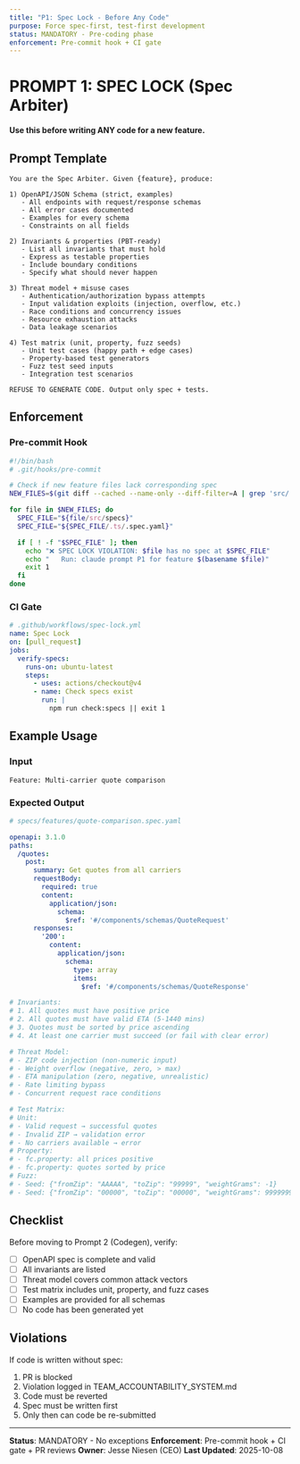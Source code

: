 ```yaml
---
title: "P1: Spec Lock - Before Any Code"
purpose: Force spec-first, test-first development
status: MANDATORY - Pre-coding phase
enforcement: Pre-commit hook + CI gate
---
```


# PROMPT 1: SPEC LOCK (Spec Arbiter)

**Use this before writing ANY code for a new feature.**

## Prompt Template

```
You are the Spec Arbiter. Given {feature}, produce:

1) OpenAPI/JSON Schema (strict, examples)
   - All endpoints with request/response schemas
   - All error cases documented
   - Examples for every schema
   - Constraints on all fields

2) Invariants & properties (PBT-ready)
   - List all invariants that must hold
   - Express as testable properties
   - Include boundary conditions
   - Specify what should never happen

3) Threat model + misuse cases
   - Authentication/authorization bypass attempts
   - Input validation exploits (injection, overflow, etc.)
   - Race conditions and concurrency issues
   - Resource exhaustion attacks
   - Data leakage scenarios

4) Test matrix (unit, property, fuzz seeds)
   - Unit test cases (happy path + edge cases)
   - Property-based test generators
   - Fuzz test seed inputs
   - Integration test scenarios

REFUSE TO GENERATE CODE. Output only spec + tests.
```

## Enforcement

### Pre-commit Hook

```bash
#!/bin/bash
# .git/hooks/pre-commit

# Check if new feature files lack corresponding spec
NEW_FILES=$(git diff --cached --name-only --diff-filter=A | grep 'src/.*\.ts$')

for file in $NEW_FILES; do
  SPEC_FILE="${file/src/specs}"
  SPEC_FILE="${SPEC_FILE/.ts/.spec.yaml}"

  if [ ! -f "$SPEC_FILE" ]; then
    echo "❌ SPEC LOCK VIOLATION: $file has no spec at $SPEC_FILE"
    echo "   Run: claude prompt P1 for feature $(basename $file)"
    exit 1
  fi
done
```

### CI Gate

```yaml
# .github/workflows/spec-lock.yml
name: Spec Lock
on: [pull_request]
jobs:
  verify-specs:
    runs-on: ubuntu-latest
    steps:
      - uses: actions/checkout@v4
      - name: Check specs exist
        run: |
          npm run check:specs || exit 1
```

## Example Usage

### Input

```
Feature: Multi-carrier quote comparison
```

### Expected Output

```yaml
# specs/features/quote-comparison.spec.yaml

openapi: 3.1.0
paths:
  /quotes:
    post:
      summary: Get quotes from all carriers
      requestBody:
        required: true
        content:
          application/json:
            schema:
              $ref: '#/components/schemas/QuoteRequest'
      responses:
        '200':
          content:
            application/json:
              schema:
                type: array
                items:
                  $ref: '#/components/schemas/QuoteResponse'

# Invariants:
# 1. All quotes must have positive price
# 2. All quotes must have valid ETA (5-1440 mins)
# 3. Quotes must be sorted by price ascending
# 4. At least one carrier must succeed (or fail with clear error)

# Threat Model:
# - ZIP code injection (non-numeric input)
# - Weight overflow (negative, zero, > max)
# - ETA manipulation (zero, negative, unrealistic)
# - Rate limiting bypass
# - Concurrent request race conditions

# Test Matrix:
# Unit:
# - Valid request → successful quotes
# - Invalid ZIP → validation error
# - No carriers available → error
# Property:
# - fc.property: all prices positive
# - fc.property: quotes sorted by price
# Fuzz:
# - Seed: {"fromZip": "AAAAA", "toZip": "99999", "weightGrams": -1}
# - Seed: {"fromZip": "00000", "toZip": "00000", "weightGrams": 999999999}
```

## Checklist

Before moving to Prompt 2 (Codegen), verify:

- [ ] OpenAPI spec is complete and valid
- [ ] All invariants are listed
- [ ] Threat model covers common attack vectors
- [ ] Test matrix includes unit, property, and fuzz cases
- [ ] Examples are provided for all schemas
- [ ] No code has been generated yet

## Violations

If code is written without spec:

1. PR is blocked
2. Violation logged in TEAM_ACCOUNTABILITY_SYSTEM.md
3. Code must be reverted
4. Spec must be written first
5. Only then can code be re-submitted

---

**Status**: MANDATORY - No exceptions
**Enforcement**: Pre-commit hook + CI gate + PR reviews
**Owner**: Jesse Niesen (CEO)
**Last Updated**: 2025-10-08
